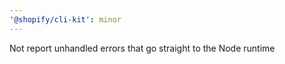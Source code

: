 ```yaml
---
'@shopify/cli-kit': minor
---
```


Not report unhandled errors that go straight to the Node runtime
